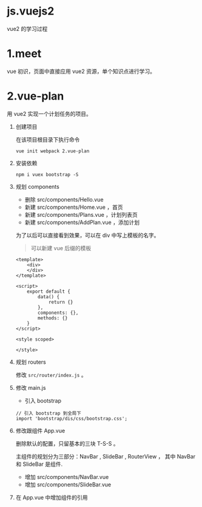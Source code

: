 # js.vuejs2

vue2 的学习过程

# 1.meet

vue 初识，页面中直接应用 vue2 资源，单个知识点进行学习。

# 2.vue-plan

用 vue2 实现一个计划任务的项目。

1. 创建项目

    在该项目根目录下执行命令

    ```
    vue init webpack 2.vue-plan
    ```

2. 安装依赖

    ```
    npm i vuex bootstrap -S
    ```
    
3. 规划 components 

    * 删除 src/components/Hello.vue
    * 新建 src/components/Home.vue ，首页
    * 新建 src/components/Plans.vue ，计划列表页
    * 新建 src/components/AddPlan.vue ，添加计划
    
    为了以后可以直接看到效果，可以在 div 中写上模板的名字。
    
    > 可以新建 vue 后缀的模板
    ```
    <template>
        <div>
        </div>
    </template>
    
    <script>
        export default {
            data() {
                return {}
            },
            components: {},
            methods: {}
        }
    </script>
    
    <style scoped>
    
    </style>
    ```

4. 规划 routers

    修改 `src/router/index.js` 。
    
5. 修改 main.js

    * 引入 bootstrap 
    ```
    // 引入 bootstrap 到全局下
    import 'bootstrap/dis/css/bootstrap.css';
    ```
    
6. 修改跟组件 App.vue

    删除默认的配置，只留基本的三块 T-S-S 。
    
    主组件的规划分为三部分：NavBar , SlideBar , RouterView ， 其中 NavBar 和 SlideBar 是组件.
    
    * 增加 src/components/NavBar.vue 
    * 增加 src/components/SlideBar.vue 
    
7. 在 App.vue 中增加组件的引用

